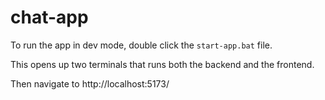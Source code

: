# chat-app

To run the app in dev mode, double click the `start-app.bat` file. 

This opens up two terminals that runs both the backend and the frontend. 

Then navigate to http://localhost:5173/
